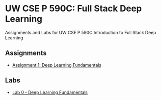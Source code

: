 # UW CSE P 590C: Full Stack Deep Learning
Assignments and Labs for UW CSE P 590C Introduction to Full Stack Deep Learning

## Assignments

* [Assignment 1: Deep Learning Fundamentals](./Assignments/Assignment1-DeepLearningFundamentals.md)

## Labs

* [Lab 0 - Deep Learning Fundamentals](./Labs/Lab0-DeepLearningFundamentals.ipynb)
